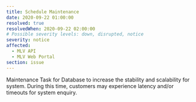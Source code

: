 ```yaml
---
title: Schedule Maintenance
date: 2020-09-22 01:00:00
resolved: true
resolvedWhen: 2020-09-22 02:00:00
# Possible severity levels: down, disrupted, notice
severity: notice
affected:
  - MLV API
  - MLV Web Portal
section: issue
---
```


Maintenance Task for Database to increase the stability and scalability for system. 
During this time, customers may experience latency and/or timeouts for system enquiry.
